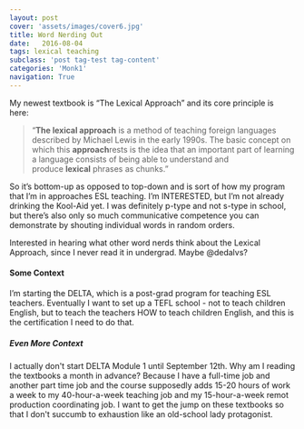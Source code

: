 ```yaml
---
layout: post
cover: 'assets/images/cover6.jpg'
title: Word Nerding Out
date:   2016-08-04
tags: lexical teaching
subclass: 'post tag-test tag-content'
categories: 'Monk1'
navigation: True
---
```


My newest textbook is “The Lexical Approach” and its core principle is here: 

> “**The lexical approach** is a method of teaching foreign languages described by Michael Lewis in the early 1990s. The basic concept on which this **approach**rests is the idea that an important part of learning a language consists of being able to understand and produce **lexical** phrases as chunks.”

So it’s bottom-up as opposed to top-down and is sort of how my program that I’m in approaches ESL teaching. I’m INTERESTED, but I’m not already drinking the Kool-Aid yet. I was definitely p-type and not s-type in school, but there’s also only so much communicative competence you can demonstrate by shouting individual words in random orders. 

Interested in hearing what other word nerds think about the Lexical Approach, since I never read it in undergrad. Maybe @dedalvs?

#### Some Context

I’m starting the DELTA, which is a post-grad program for teaching ESL teachers. Eventually I want to set up a TEFL school - not to teach children English, but to teach the teachers HOW to teach children English, and this is the certification I need to do that.

##### Even More Context

I actually don't start DELTA Module 1 until September 12th. Why am I reading the textbooks a month in advance? Because I have a full-time job and another part time job and the course supposedly adds 15-20 hours of work a week to my 40-hour-a-week teaching job and my 15-hour-a-week remot production coordinating job. I want to get the jump on these textbooks so that I don't succumb to exhaustion like an old-school lady protagonist.
